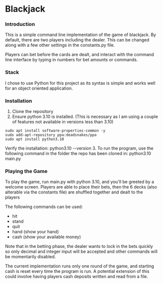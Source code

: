 # Blackjack

### Introduction
This is a simple command line implementation of the game of blackjack.
By default, there are two players including the dealer. This can be changed along with a few other settings in the constants.py file.

Players can bet before the cards are dealt, and interact with the command line interface by typing in numbers for bet amounts or commands.

### Stack
I chose to use Python for this project as its syntax is simple and works well for an object oriented application. 

### Installation
1. Clone the repository
2. Ensure python 3.10 is installed. (This is necessary as I am using a couple of features not available in versions less than 3.10)
```
sudo apt install software-properties-common -y
sudo add-apt-repository ppa:deadsnakes/ppa
sudo apt install python3.10
```
Verify the installation:
		python3.10 --version
3. To run the program, use the following command in the folder the repo has been cloned in:
		python3.10 main.py

### Playing the Game
To play the game, run main.py with python 3.10, and you'll be greeted by a welcome screen. Players are able to place their bets, then the 6 decks (also alterable via the constants file) are shuffled together and dealt to the players

The following commands can be used:
- hit
- stand
- quit
- hand (show your hand)
- cash (show your available money)

Note that in the betting phase, the dealer wants to lock in the bets quickly so only decimal and integer input will be accepted and other commands will be momentarily disabled.

The current implementation runs only one round of the game, and starting cash is reset every time the program is run. A potential extension of this could involve having players cash deposits written and read from a file.
